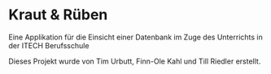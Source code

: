 # Kraut & Rüben

Eine Applikation für die Einsicht einer Datenbank im Zuge des Unterrichts in der ITECH Berufsschule

Dieses Projekt wurde von Tim Urbutt, Finn-Ole Kahl und Till Riedler erstellt.
